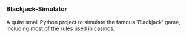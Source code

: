 ### Blackjack-Simulator

A quite small Python project to simulate the famous 'Blackjack' game, including most of the rules used in casinos. 
